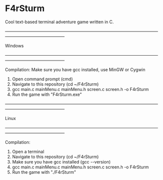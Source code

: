 # F4rSturm

Cool text-based terminal adventure game written in C.

—————————————————————————————————————————————————— 

 Windows
 
—————————————————————————————————————————————————— 

Compilation:
Make sure you have gcc installed, use MinGW or Cygwin
1. Open command prompt (cmd)
2. Navigate to this repository (cd ~/F4rSturm)
3. gcc main.c mainMenu.c mainMenu.h screen.c screen.h -o F4rSturm
4. Run the game with "F4rSturm.exe"

——————————————————————————————————————————————————

 Linux
 
——————————————————————————————————————————————————

Compilation:
1. Open a terminal
2. Navigate to this repository (cd ~/F4rSturm)
3. Make sure you have gcc installed (gcc --version)
4. gcc main.c mainMenu.c mainMenu.h screen.c screen.h -o F4rSturm
5. Run the game with "./F4rSturm"
